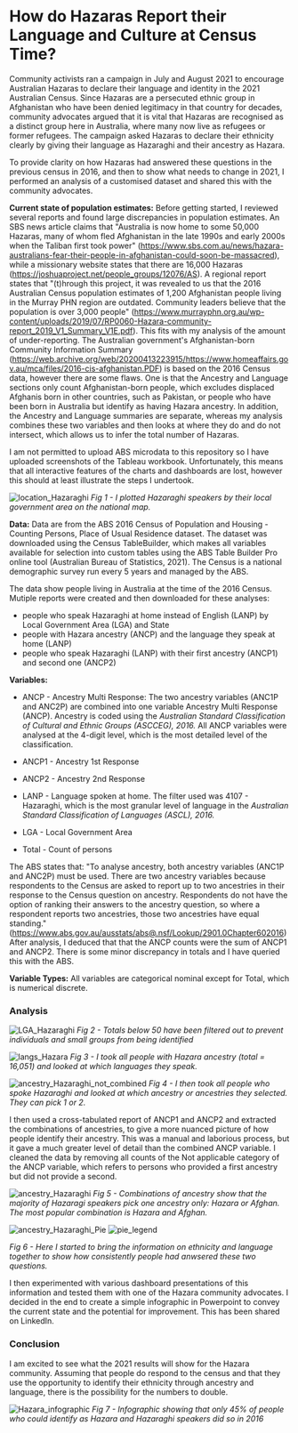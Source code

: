 # How do Hazaras Report their Language and Culture at Census Time? 

Community activists ran a campaign in July and August 2021 to encourage Australian Hazaras to declare their language and identity in the 2021 Australian Census. Since Hazaras are a persecuted ethnic group in Afghanistan who have been denied legitimacy in that country for decades, community advocates argued that it is vital that Hazaras are recognised as a distinct group here in Australia, where many now live as refugees or former refugees. The campaign asked Hazaras to declare their ethnicity clearly by giving their language as Hazaraghi and their ancestry as Hazara. 

To provide clarity on how Hazaras had answered these questions in the previous census in 2016, and then to show what needs to change in 2021, I performed an analysis of a customised dataset and shared this with the community advocates. 

**Current state of population estimates:** Before getting started, I reviewed several reports and found large discrepancies in population estimates. An SBS news article claims that "Australia is now home to some 50,000 Hazaras, many of whom fled Afghanistan in the late 1990s and early 2000s when the Taliban first took power" (https://www.sbs.com.au/news/hazara-australians-fear-their-people-in-afghanistan-could-soon-be-massacred), while a missionary website states that there are 16,000 Hazaras (https://joshuaproject.net/people_groups/12076/AS). A regional report states that "(t)hrough this project, it was revealed to us that the 2016 Australian Census population estimates of 1,200 Afghanistan people living in the Murray PHN region are outdated. Community leaders believe that the population is over 3,000 people" (https://www.murrayphn.org.au/wp-content/uploads/2019/07/RP0060-Hazara-community-report_2019_V1_Summary_V1E.pdf). This fits with my analysis of the amount of under-reporting. The Australian government's Afghanistan-born Community Information Summary (https://web.archive.org/web/20200413223915/https://www.homeaffairs.gov.au/mca/files/2016-cis-afghanistan.PDF) is based on the 2016 Census data, however there are some flaws. One is that the Ancestry and Language sections only count Afghanistan-born people, which excludes displaced Afghanis born in other countries, such as Pakistan, or people who have been born in Australia but identify as having Hazara ancestry. In addition, the Ancestry and Language summaries are separate, whereas my analysis combines these two variables and then looks at where they do and do not intersect, which allows us to infer the total number of Hazaras. 

I am not permitted to upload ABS microdata to this repository so I have uploaded screenshots of the Tableau workbook. Unfortunately, this means that all interactive features of the charts and dashboards are lost, however this should at least illustrate the steps I undertook.

![location_Hazaraghi](https://user-images.githubusercontent.com/63942300/128850432-54a1325a-7665-4c33-a6aa-c30e03839a08.png)
*Fig 1 - I plotted Hazaraghi speakers by their local government area on the national map.*

**Data:** Data are from the ABS 2016 Census of Population and Housing - Counting Persons, Place of Usual Residence dataset. The dataset was downloaded using the Census TableBuilder, which makes all variables available for selection into custom tables using the ABS Table Builder Pro online tool (Australian Bureau of Statistics, 2021). The Census is a national demographic survey run every 5 years and managed by the ABS.

The data show people living in Australia at the time of the 2016 Census. Mutiple reports were created and then downloaded for these analyses: 
- people who speak Hazaraghi at home instead of English (LANP) by Local Government Area (LGA) and State
- people with Hazara ancestry (ANCP) and the language they speak at home (LANP)
- people who speak Hazaraghi (LANP) with their first ancestry (ANCP1) and second one (ANCP2)

**Variables:** 
- ANCP - Ancestry Multi Response: The two ancestry variables (ANC1P and ANC2P) are combined into one variable Ancestry Multi Response (ANCP). Ancestry is coded using the *Australian Standard Classification of Cultural and Ethnic Groups (ASCCEG), 2016.* All ANCP variables were analysed at the 4-digit level, which is the most detailed level of the classification.

- ANCP1 - Ancestry 1st Response

- ANCP2 - Ancestry 2nd Response 

- LANP - Language spoken at home. The filter used was 4107 - Hazaraghi, which is the most granular level of language in the *Australian Standard Classification of Languages (ASCL), 2016.*

- LGA - Local Government Area

- Total - Count of persons

The ABS states that: "To analyse ancestry, both ancestry variables (ANC1P and ANC2P) must be used. There are two ancestry variables because respondents to the Census are asked to report up to two ancestries in their response to the Census question on ancestry. Respondents do not have the option of ranking their answers to the ancestry question, so where a respondent reports two ancestries, those two ancestries have equal standing." (https://www.abs.gov.au/ausstats/abs@.nsf/Lookup/2901.0Chapter602016) 
After analysis, I deduced that that the ANCP counts were the sum of ANCP1 and ANCP2. There is some minor discrepancy in totals and I have queried this with the ABS. 

**Variable Types:** All variables are categorical nominal except for Total, which is numerical discrete.

### Analysis
![LGA_Hazaraghi](https://user-images.githubusercontent.com/63942300/128854382-1a019370-32f0-4d35-808f-fa310d0bfdc1.png)
*Fig 2 - Totals below 50 have been filtered out to prevent individuals and small groups from being identified*

![langs_Hazara](https://user-images.githubusercontent.com/63942300/128854774-a3230d83-2e02-41da-bb49-a23c2447dc87.png)
*Fig 3 - I took all people with Hazara ancestry (total = 16,051) and looked at which languages they speak.* 

![ancestry_Hazaraghi_not_combined](https://user-images.githubusercontent.com/63942300/128855112-dbb1fb90-e307-4b5d-a0d4-c71c18e688b2.png)
*Fig 4 - I then took all people who spoke Hazaraghi and looked at which ancestry or ancestries they selected. They can pick 1 or 2.*

I then used a cross-tabulated report of ANCP1 and ANCP2 and extracted the combinations of ancestries, to give a more nuanced picture of how people identify their ancestry. This was a manual and laborious process, but it gave a much greater level of detail than the combined ANCP variable. I cleaned the data by removing all counts of the Not applicable category of the ANCP variable, which refers to persons who provided a first ancestry but did not provide a second.  

![ancestry_Hazaraghi](https://user-images.githubusercontent.com/63942300/128855678-48608399-2eab-4c1d-959a-e63e19c7ae2b.png)
*Fig 5 - Combinations of ancestry show that the majority of Hazaragi speakers pick one ancestry only: Hazara or Afghan. The most  popular combination is Hazara and Afghan.* 

![ancestry_Hazaraghi_Pie](https://user-images.githubusercontent.com/63942300/128859279-2b077997-2217-45ef-8310-c457c08133f2.png)
![pie_legend](https://user-images.githubusercontent.com/63942300/128859290-4a988c3d-5305-4572-929a-43d8ac9cf3b9.PNG)

*Fig 6 - Here I started to bring the information on ethnicity and language together to show how consistently people had anwsered these two questions.* 

I then experimented with various dashboard presentations of this information and tested them with one of the Hazara community advocates. I decided in the end to create a simple infographic in Powerpoint to convey the current state and the potential for improvement. This has been shared on LinkedIn. 

### Conclusion
I am excited to see what the 2021 results will show for the Hazara community. Assuming that people do respond to the census and that they use the opportunity to identify their ethnicity through ancestry and language, there is the possibility for the numbers to double. 

![Hazara_infographic](https://user-images.githubusercontent.com/63942300/128857695-ead2dd2e-d084-4e57-8c23-4b10d9009a33.PNG)
*Fig 7 - Infographic showing that only 45% of people who could identify as Hazara and Hazaraghi speakers did so in 2016*




